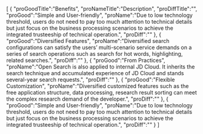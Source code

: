 [
	{
		"proGoodTitle":"Benefits",
		"proNameTitle":"Description",
		"proDiffTitle":"",
		"proGood":"Simple and User-friendly",
		"proName":"Due to low technology threshold, users do not need to pay too much attention to technical details but just focus on the business processing scenarios to achieve the integrated trusteeship of technical operation.",
		"proDiff":""
	},
	{
		"proGood":"Diversified Features",
		"proName":"Diversified search configurations can satisfy the users’ multi-scenario service demands on a series of search operations such as search for hot words, highlighting, related searches.",
		"proDiff":""
	},
	{
		"proGood":"From Practices",
		"proName":"Open Search is also applied to internal JD Cloud. It inherits the search technique and accumulated experience of JD Cloud and stands several-year search requests.",
		"proDiff":""
	},
	{
		"proGood":"Flexible Customization",
		"proName":"Diversified customized features such as the free application structure, data processing, research result sorting can meet the complex research demand of the developer.",
		"proDiff":""
	},
	{
		"proGood":"Simple and User-friendly",
		"proName":"Due to low technology threshold, users do not need to pay too much attention to technical details but just focus on the business processing scenarios to achieve the integrated trusteeship of technical operation.",
		"proDiff":""
	}
]